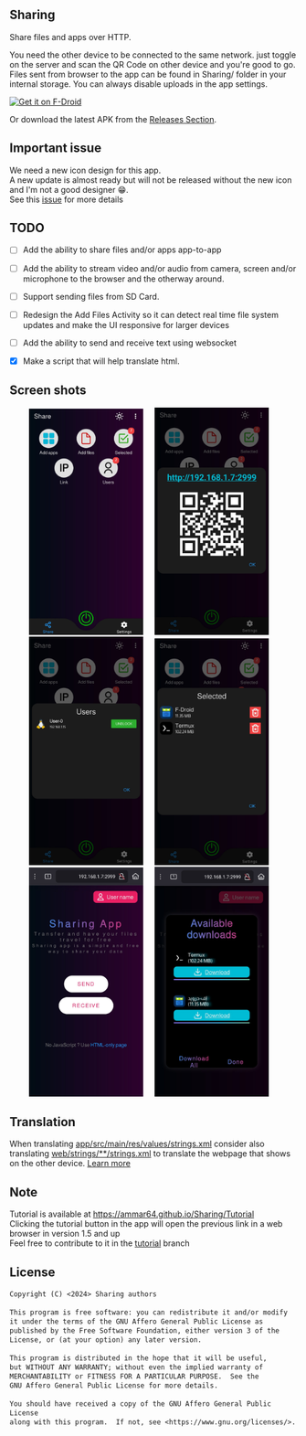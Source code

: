 Sharing
-------

Share files and apps over HTTP.

You need the other device to be connected to the same network. just toggle on the server and scan the QR Code on other device and you're good to go.
Files sent from browser to the app can be found in Sharing/ folder in your internal storage.
You can always disable uploads in the app settings. 

[<img src="https://fdroid.gitlab.io/artwork/badge/get-it-on.png"
     alt="Get it on F-Droid"
     height="80">](https://f-droid.org/packages/com.ammar.sharing/)

Or download the latest APK from the [Releases Section](https://github.com/Ammar64/Sharing/releases/latest).

Important issue
-----
We need a new icon design for this app.  
A new update is almost ready but will not be released without the new icon and I'm not a good designer 😁.  
See this [issue](https://github.com/Ammar64/Sharing/issues/19) for more details 

TODO
-----------------
- [ ] Add the ability to share files and/or apps app-to-app
- [ ] Add the ability to stream video and/or audio from camera, screen and/or microphone to the browser and the otherway around.
- [ ] Support sending files from SD Card.
- [ ] Redesign the Add Files Activity so it can detect real time file system updates and make the UI responsive for larger devices
- [ ] Add the ability to send and receive text using websocket
- [x] Make a script that will help translate html.


Screen shots
-----------------

<p align="center" class="scroll" >
     <img width="200px" src="https://github.com/Ammar64/Sharing/blob/master/fastlane/metadata/android/en-US/images/phoneScreenshots/0.jpg" alt="App screen shot">
     &nbsp;&nbsp;&nbsp;
     <img width="200px" src="https://github.com/Ammar64/Sharing/blob/master/fastlane/metadata/android/en-US/images/phoneScreenshots/1.jpg" alt="App screen shot">
     &nbsp;&nbsp;&nbsp;
     <img width="200px" src="https://github.com/Ammar64/Sharing/blob/master/fastlane/metadata/android/en-US/images/phoneScreenshots/2.jpg" alt="App screen shot">
     &nbsp;&nbsp;&nbsp;
     <img width="200px" src="https://github.com/Ammar64/Sharing/blob/master/fastlane/metadata/android/en-US/images/phoneScreenshots/3.jpg" alt="App screen shot">
     &nbsp;&nbsp;&nbsp;
     <img width="200px" src="https://github.com/Ammar64/Sharing/blob/master/fastlane/metadata/android/en-US/images/phoneScreenshots/4.jpg" alt="App screen shot">
     &nbsp;&nbsp;&nbsp;
     <img width="200px" src="https://github.com/Ammar64/Sharing/blob/master/fastlane/metadata/android/en-US/images/phoneScreenshots/5.jpg" alt="App screen shot">
     &nbsp;&nbsp;&nbsp;
</p>

Translation
----------------
When translating [app/src/main/res/values/strings.xml](app/src/main/res/values/strings.xml) consider also translating [web/strings/**/strings.xml](web/strings/en/strings.xml) to translate the webpage that shows on the other device.
[Learn more](web/README.md)

Note
----------------
Tutorial is available at https://ammar64.github.io/Sharing/Tutorial <br>
Clicking the tutorial button in the app will open the previous link in a web browser in version 1.5 and up<br>
Feel free to contribute to it in the [tutorial](https://github.com/Ammar64/Sharing/tree/tutorial) branch<br>

License
-------------
    Copyright (C) <2024> Sharing authors

    This program is free software: you can redistribute it and/or modify
    it under the terms of the GNU Affero General Public License as
    published by the Free Software Foundation, either version 3 of the
    License, or (at your option) any later version.

    This program is distributed in the hope that it will be useful,
    but WITHOUT ANY WARRANTY; without even the implied warranty of
    MERCHANTABILITY or FITNESS FOR A PARTICULAR PURPOSE.  See the
    GNU Affero General Public License for more details.

    You should have received a copy of the GNU Affero General Public License
    along with this program.  If not, see <https://www.gnu.org/licenses/>.
